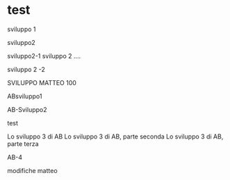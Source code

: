 # test

 sviluppo 1


 sviluppo2

 
 sviluppo2-1
 sviluppo 2 ....
 
  sviluppo 2 -2
  
  SVILUPPO MATTEO 100
 
 ABsviluppo1
 
 AB-Sviluppo2
 
test



Lo sviluppo 3 di AB
Lo sviluppo 3 di AB, parte seconda
Lo sviluppo 3 di AB, parte terza

AB-4


modifiche matteo
